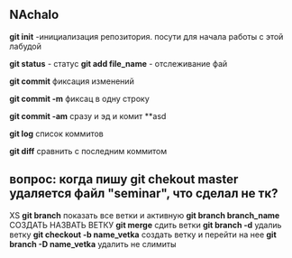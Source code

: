 ## NAchalo
**git init** -инициализация репозитория. посути для начала работы с этой лабудой


**git status** - статус
**git add file_name** - отслеживание фай

**git commit** фиксация изменений


**git commit -m** фиксац в одну строку

**git commit -am** сразу и эд и комит
**asd

**git log** список коммитов

**git diff** сравнить с последним коммитом

## вопрос: когда пишу git chekout master удаляется файл "seminar", что сделал не тк?
XS
**git branch** показать все ветки и активную
**git branch branch_name** СОЗДАТЬ НАЗВАТЬ ВЕТКУ
**git merge** сдить ветки
**git branch -d** удалиь ветку
**git checkout -b name_vetka** создать ветку и перейти на нее
**git branch -D name_vetka** удалить не слимиты
